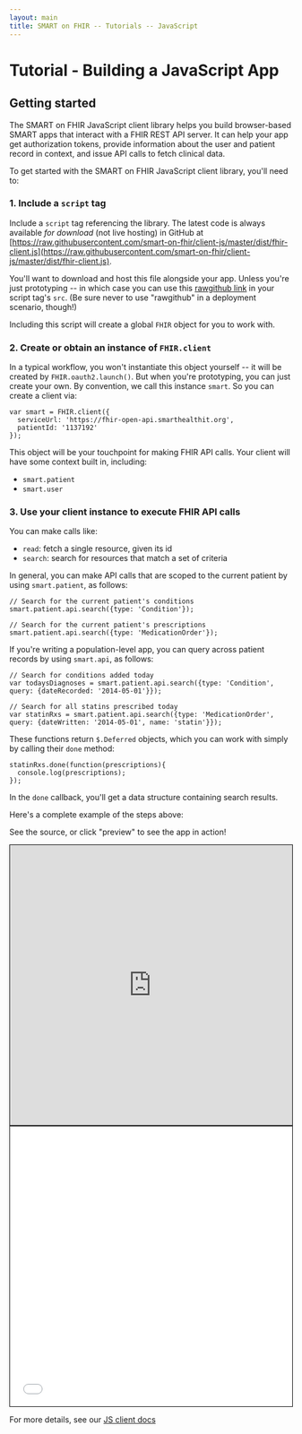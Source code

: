 ```yaml
---
layout: main
title: SMART on FHIR -- Tutorials -- JavaScript
---
```


# Tutorial - Building a JavaScript App

## Getting started

The SMART on FHIR JavaScript client library helps you build browser-based SMART
apps that interact with a FHIR REST API server. It can help your app get
authorization tokens, provide information about the user and patient record in
context, and issue API calls to fetch clinical data.

To get started with the SMART on FHIR JavaScript client library, you'll need to:

### 1. Include a `script` tag

Include a `script` tag referencing the library. The latest code is always
available *for download* (not live hosting) in GitHub at
[https://raw.githubusercontent.com/smart-on-fhir/client-js/master/dist/fhir-client.js](https://raw.githubusercontent.com/smart-on-fhir/client-js/master/dist/fhir-client.js).

You'll want to download and host this file alongside your app. Unless you're
just prototyping -- in which case you can use this [rawgithub
link](https://rawgithub.com/smart-on-fhir/client-js/master/dist/fhir-client.js)
in your script tag's `src`. (Be sure never to use "rawgithub" in a deployment scenario, though!)

Including this script will create a global `FHIR` object for you to work with.

### 2. Create or obtain an instance of `FHIR.client`

In a typical workflow, you won't instantiate this object yourself -- it will
be created by `FHIR.oauth2.launch()`. But when you're prototyping, you can just
create your own. By convention, we call this instance `smart`. So you can
create a client via:

```
var smart = FHIR.client({
  serviceUrl: 'https://fhir-open-api.smarthealthit.org',
  patientId: '1137192'
});
```

This object will be your touchpoint for making FHIR API calls. Your client
will have some context built in, including:

* `smart.patient`
* `smart.user`

### 3. Use your client instance to execute FHIR API calls

You can make calls like:

* `read`: fetch a single resource, given its id
* `search`: search for resources that match a set of criteria

In general, you can make API calls that are scoped to the current patient by
using `smart.patient`, as follows:

```
// Search for the current patient's conditions
smart.patient.api.search({type: 'Condition'});

// Search for the current patient's prescriptions
smart.patient.api.search({type: 'MedicationOrder'});
```

If you're writing a population-level app, you can query across patient records
by using `smart.api`, as follows:

```
// Search for conditions added today
var todaysDiagnoses = smart.patient.api.search({type: 'Condition', query: {dateRecorded: '2014-05-01'}});

// Search for all statins prescribed today
var statinRxs = smart.patient.api.search({type: 'MedicationOrder', query: {dateWritten: '2014-05-01', name: 'statin'}});
```

These functions return `$.Deferred` objects, which you can work with simply by
calling their `done` method:

```
statinRxs.done(function(prescriptions){
  console.log(prescriptions);
});
```

In the `done` callback, you'll get a data structure containing search results.

Here's a complete example of the steps above:

See the source, or click "preview" to see the app in action!

<iframe
  style="border: 1px solid black"
  src="http://embed.plnkr.co/2trWrdsk4mFWyIlWhK5N/get-data.js"
  width="100%" height="500px"></iframe>

<iframe 
    style="border: 1px solid black"
    width="100%" height="500px"
    src="//jsfiddle.net/atd0tebj/embedded/"></iframe>

For more details, see our [JS client docs](../../clients/javascript)
